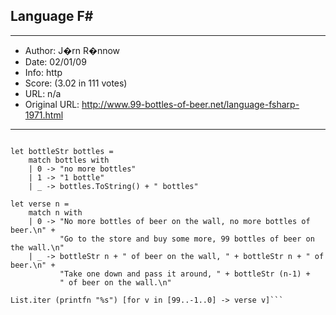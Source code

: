 
## Language F# ##
---
- Author: J�rn R�nnow
- Date: 02/01/09
- Info: http
- Score:  (3.02 in 111 votes)
- URL: n/a
- Original URL: http://www.99-bottles-of-beer.net/language-fsharp-1971.html
---

```#light

let bottleStr bottles = 
    match bottles with
    | 0 -> "no more bottles"
    | 1 -> "1 bottle"
    | _ -> bottles.ToString() + " bottles"

let verse n =
    match n with
    | 0 -> "No more bottles of beer on the wall, no more bottles of beer.\n" +
           "Go to the store and buy some more, 99 bottles of beer on the wall.\n"
    | _ -> bottleStr n + " of beer on the wall, " + bottleStr n + " of beer.\n" +
           "Take one down and pass it around, " + bottleStr (n-1) + 
           " of beer on the wall.\n"

List.iter (printfn "%s") [for v in [99..-1..0] -> verse v]```